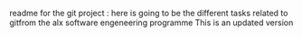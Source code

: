 readme for the git project : here is going to be the different tasks related to gitfrom the alx software engeneering programme
This is an updated version
